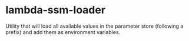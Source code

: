 # lambda-ssm-loader

Utility that will load all available values in the parameter store (following a prefix) and add them as environment variables.

